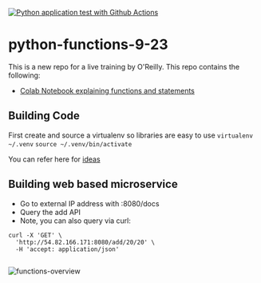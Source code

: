 [![Python application test with Github Actions](https://github.com/noahgift/python-functions-9-23/actions/workflows/main.yml/badge.svg)](https://github.com/noahgift/python-functions-9-23/actions/workflows/main.yml)

# python-functions-9-23
This is a new repo for a live training by O'Reilly.
This repo contains the following:

* [Colab Notebook explaining functions and statements](https://github.com/noahgift/python-functions-9-23/blob/main/statements.ipynb)

## Building Code

First create and source a virtualenv so libraries are easy to use
`virtualenv ~/.venv`
`source ~/.venv/bin/activate`

You can refer here for [ideas](https://github.com/noahgift/function-bike-rider)


## Building web based microservice

* Go to external IP address with :8080/docs
* Query the add API
* Note, you can also query via curl:

```
curl -X 'GET' \
  'http://54.82.166.171:8080/add/20/20' \
  -H 'accept: application/json'
  
```





![functions-overview](https://user-images.githubusercontent.com/58792/132020390-db239278-a9a6-4791-9321-32077d7a5024.png)


